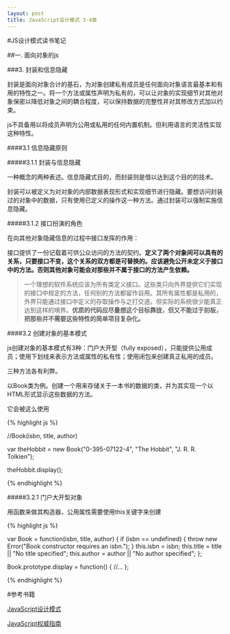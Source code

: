 ```yaml
---
layout: post
title: JavaScript设计模式 3-4章
---
```

#JS设计模式读书笔记

##一. 面向对象的js

###3. 封装和信息隐藏

封装是面向对象合计的基石，为对象创建私有成员是任何面向对象语言最基本和有用的特性之一。将一个方法或属性声明为私有的，可以让对象的实现细节对其他对象保密以降低对象之间的耦合程度，可以保持数据的完整性并对其修改方式加以约束。

js不具备用以将成员声明为公用或私用的任何内置机制。但利用语言的灵活性实现这种特性。

####3.1 信息隐藏原则

#####3.1.1 封装与信息隐藏

一种概念的两种表述。信息隐藏式目的，而封装则是借以达到这个目的的技术。

封装可以被定义为对对象的内部数据表现形式和实现细节进行隐藏。要想访问封装过的对象中的数据，只有使用已定义的操作这一种方法。通过封装可以强制实施信息隐藏。

#####3.1.2 接口扮演的角色

在向其他对象隐藏信息的过程中接口发挥的作用：

接口提供了一份记载着可供公众访问的方法的契约。**定义了两个对象间可以具有的关系，只要接口不变，这个关系的双方都是可替换的。应该避免公开未定义于接口中的方法。否则其他对象可能会对那些并不属于接口的方法产生依赖。**

> 一个理想的软件系统应该为所有类定义接口。这些类只向外界提供它们实现的接口中规定的方法，任何别的方法都留作自用。其所有属性都是私用的，外界只能通过接口中定义的存取操作与之打交道。但实际的系统很少能真正达到这样的境界。**优质的代码应尽量想这个目标靠拢，但又不能过于刻板，把那些并不需要这些特性的简单项目复杂化。**

####3.2 创建对象的基本模式

js创建对象的基本模式有3种：门户大开型（fully exposed），只能提供公用成员；使用下划线来表示方法或属性的私有性；使用闭包来创建真正私用的成员。

三种方法各有利弊。

以Book类为例。创建一个用来存储关于一本书的数据的类，并为其实现一个以HTML形式显示这些数据的方法。

它会被这么使用

{% highlight js %}

//Book(isbn, title, author)

var theHobbit = new Book("0-395-07122-4", "The Hobbit", "J. R. R. Tolkien");

theHobbit.display();

{% endhighlight %}

#####3.2.1 门户大开型对象

用函数来做其构造器，公用属性需要使用this关键字来创建

{% highlight js %}

var Book = function(isbn, title, author) {
	if (isbn == undefined) {
		throw new Error("Book constructor requires an isbn.");
	}
	this.isbn = isbn;
	this.title = title || "No title specified";
	this.author = author || "No author specified";
};

Book.prototype.display = function() {
	//...
};

{% endhighlight %}

#参考书籍

[JavaScript设计模式](http://book.douban.com/subject/3329540/)

[JavaScript权威指南](http://book.douban.com/subject/2228378/)